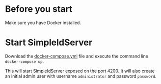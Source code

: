 # Before you start

Make sure you have Docker installed.

# Start SimpleIdServer

Download the [docker-compose.yml](https://raw.githubusercontent.com/simpleidserver/SimpleIdServer/release/2.0.0/conf/docker/2.0.0/docker-compose.yml) file and execute the command line `docker-compose up`. 

This will start [SimpleIdServer](http://localhost:4200) exposed on the port 4200. It will also create an initial admin user with username `administrator` and password `password`. 